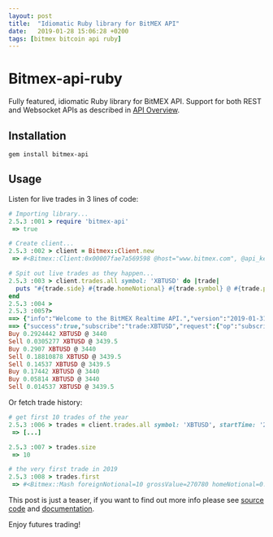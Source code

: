 ```yaml
---
layout: post
title:  "Idiomatic Ruby library for BitMEX API"
date:   2019-01-28 15:06:28 +0200
tags: [bitmex bitcoin api ruby]
---
```

# Bitmex-api-ruby

Fully featured, idiomatic Ruby library for BitMEX API. Support for both REST and Websocket APIs as described in [API Overview](https://www.bitmex.com/app/apiOverview).

## Installation

```shell
gem install bitmex-api
```

## Usage

Listen for live trades in 3 lines of code:

```ruby
# Importing library...
2.5.3 :001 > require 'bitmex-api'
 => true

# Create client...
2.5.3 :002 > client = Bitmex::Client.new
 => #<Bitmex::Client:0x00007fae7a569598 @host="www.bitmex.com", @api_key=nil, @api_secret=nil>

# Spit out live trades as they happen...
2.5.3 :003 > client.trades.all symbol: 'XBTUSD' do |trade|
  puts "#{trade.side} #{trade.homeNotional} #{trade.symbol} @ #{trade.price}"
end
2.5.3 :004 >
2.5.3 :005?>
==> {"info":"Welcome to the BitMEX Realtime API.","version":"2019-01-31T23:25:34.000Z","timestamp":"2019-02-02T12:35:05.892Z","docs":"https://www.bitmex.com/app/wsAPI","limit":{"remaining":37}}
==> {"success":true,"subscribe":"trade:XBTUSD","request":{"op":"subscribe","args":["trade:XBTUSD"]}}
Buy 0.2924442 XBTUSD @ 3440
Sell 0.0305277 XBTUSD @ 3439.5
Buy 0.2907 XBTUSD @ 3440
Sell 0.18810878 XBTUSD @ 3439.5
Sell 0.14537 XBTUSD @ 3439.5
Buy 0.17442 XBTUSD @ 3440
Buy 0.05814 XBTUSD @ 3440
Sell 0.014537 XBTUSD @ 3439.5
```

Or fetch trade history:

```ruby
# get first 10 trades of the year
2.5.3 :006 > trades = client.trades.all symbol: 'XBTUSD', startTime: '2019-01-01', count: 10
 => [...]

2.5.3 :007 > trades.size
 => 10

# the very first trade in 2019
2.5.3 :008 > trades.first
 => #<Bitmex::Mash foreignNotional=10 grossValue=270780 homeNotional=0.0027078 price=3693 side="Sell" size=10 symbol="XBTUSD" tickDirection="ZeroMinusTick" timestamp="2019-01-01T00:00:03.904Z" trdMatchID="2bd201ae-3b79-0908-293e-d9bd1cc489f2">
```

This post is just a teaser, if you want to find out more info please see [source code](https://github.com/icostan/bitmex-api-ruby) and [documentation](https://www.rubydoc.info/gems/bitmex-api).

Enjoy futures trading!
